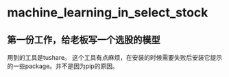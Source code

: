# machine_learning_in_select_stock
## 第一份工作，给老板写一个选股的模型


用到的工具是tushare。
这个工具有点麻烦，在安装的时候需要失败后安装它提示的一些package。并不是因为pip的原因。

